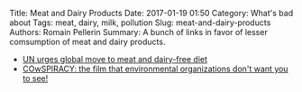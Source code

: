 Title: Meat and Dairy Products 
Date: 2017-01-19 01:50
Category: What's bad about
Tags: meat, dairy, milk, pollution
Slug: meat-and-dairy-products
Authors: Romain Pellerin
Summary: A bunch of links in favor of lesser comsumption of meat and dairy products.

- [UN urges global move to meat and dairy-free diet](https://www.theguardian.com/environment/2010/jun/02/un-report-meat-free-diet)
- [COwSPIRACY: the film that environmental organizations don't want you to see!](http://www.cowspiracy.com/)
